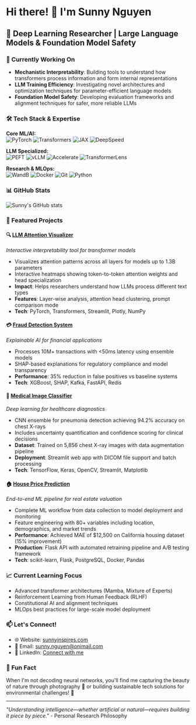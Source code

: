 # Hi there! 👋 I'm Sunny Nguyen

## 🚀 Deep Learning Researcher | Large Language Models & Foundation Model Safety

### 🔭 Currently Working On
- **Mechanistic Interpretability**: Building tools to understand how transformers process information and form internal representations
- **LLM Training Efficiency**: Investigating novel architectures and optimization techniques for parameter-efficient language models
- **Foundation Model Safety**: Developing evaluation frameworks and alignment techniques for safer, more reliable LLMs

### 🛠️ Tech Stack & Expertise
**Core ML/AI:**  
![PyTorch](https://img.shields.io/badge/-PyTorch-EE4C2C?style=flat-square&logo=pytorch&logoColor=white)
![Transformers](https://img.shields.io/badge/-🤗%20Transformers-FFD21E?style=flat-square)
![JAX](https://img.shields.io/badge/-JAX-4285F4?style=flat-square&logo=google&logoColor=white)
![DeepSpeed](https://img.shields.io/badge/-DeepSpeed-FF6B35?style=flat-square)

**LLM Specialized:**  
![PEFT](https://img.shields.io/badge/-PEFT-FF9A00?style=flat-square)
![vLLM](https://img.shields.io/badge/-vLLM-2E8B57?style=flat-square)
![Accelerate](https://img.shields.io/badge/-Accelerate-FF6B6B?style=flat-square)
![TransformerLens](https://img.shields.io/badge/-TransformerLens-9B59B6?style=flat-square)

**Research & MLOps:**  
![WandB](https://img.shields.io/badge/-Weights%20&%20Biases-FFBE0B?style=flat-square&logo=weightsandbiases&logoColor=white)
![Docker](https://img.shields.io/badge/-Docker-2496ED?style=flat-square&logo=docker&logoColor=white)
![Git](https://img.shields.io/badge/-Git-F05032?style=flat-square&logo=git&logoColor=white)
![Python](https://img.shields.io/badge/-Python-3776AB?style=flat-square&logo=python&logoColor=white)


### 📊 GitHub Stats
![Sunny's GitHub stats](https://github-readme-stats.vercel.app/api?username=sunnynguyen-ai&show_icons=true&theme=radical)


### 🎯 Featured Projects

#### 🔍 **[LLM Attention Visualizer](https://github.com/sunnynguyen-ai/llm-attention-visualizer)**
*Interactive interpretability tool for transformer models*
- Visualizes attention patterns across all layers for models up to 1.3B parameters
- Interactive heatmaps showing token-to-token attention weights and head specialization
- **Impact**: Helps researchers understand how LLMs process different text types
- **Features**: Layer-wise analysis, attention head clustering, prompt comparison mode
- **Tech**: PyTorch, Transformers, Streamlit, Plotly, NumPy

#### 💳 **[Fraud Detection System](https://github.com/sunnynguyen-ai/fraud-detection-system)**
*Explainable AI for financial applications*
- Processes 10M+ transactions with <50ms latency using ensemble models
- SHAP-based explanations for regulatory compliance and model transparency
- **Performance**: 35% reduction in false positives vs baseline systems
- **Tech**: XGBoost, SHAP, Kafka, FastAPI, Redis

#### 🏥 **[Medical Image Classifier](https://github.com/sunnynguyen-ai/medical-image-classifier)**
*Deep learning for healthcare diagnostics*
- CNN ensemble for pneumonia detection achieving 94.2% accuracy on chest X-rays
- Includes uncertainty quantification and confidence scoring for clinical decisions
- **Dataset**: Trained on 5,856 chest X-ray images with data augmentation pipeline
- **Deployment**: Streamlit web app with DICOM file support and batch processing
- **Tech**: TensorFlow, Keras, OpenCV, Streamlit, Matplotlib

#### 🏠 **[House Price Prediction](https://github.com/sunnynguyen-ai/house-price-prediction)**
*End-to-end ML pipeline for real estate valuation*
- Complete ML workflow from data collection to model deployment and monitoring
- Feature engineering with 80+ variables including location, demographics, and market trends
- **Performance**: Achieved MAE of $12,500 on California housing dataset (15% improvement)
- **Production**: Flask API with automated retraining pipeline and A/B testing framework
- **Tech**: scikit-learn, Flask, PostgreSQL, Docker, Pandas

### 📈 Current Learning Focus
- Advanced transformer architectures (Mamba, Mixture of Experts)
- Reinforcement Learning from Human Feedback (RLHF)
- Constitutional AI and alignment techniques
- MLOps best practices for large-scale model deployment

### 📫 Let's Connect!
- 🌐 Website: [sunnyinspires.com](https://sunnyinspires.com)
- 📧 Email: sunny.nguyen@onimail.com
- 💼 LinkedIn: [Connect with me](https://linkedin.com/in/sunnynguyen-ai)

### 🎨 Fun Fact
When I'm not decoding neural networks, you'll find me capturing the beauty of nature through photography 📸 or building sustainable tech solutions for environmental challenges! 🌱

---
*"Understanding intelligence—whether artificial or natural—requires building it piece by piece."* - Personal Research Philosophy
